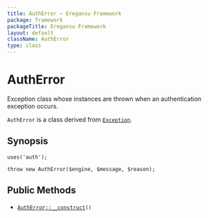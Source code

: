 ```yaml
---
title: AuthError — Eregansu Framework
package: framework
packageTitle: Eregansu Framework
layout: default
className: AuthError
type: class
---
```


# AuthError

Exception class whose instances are thrown when an authentication exception
occurs.

<code>AuthError</code> is a class derived from <code><a href="Exception">Exception</a></code>.

## Synopsis

<pre><code>uses('auth');

throw new AuthError($engine, $message, $reason);
</code></pre>
## Public Methods

* <code><a href="AuthError%3A%3A__construct">AuthError::__construct</a>()</code>

